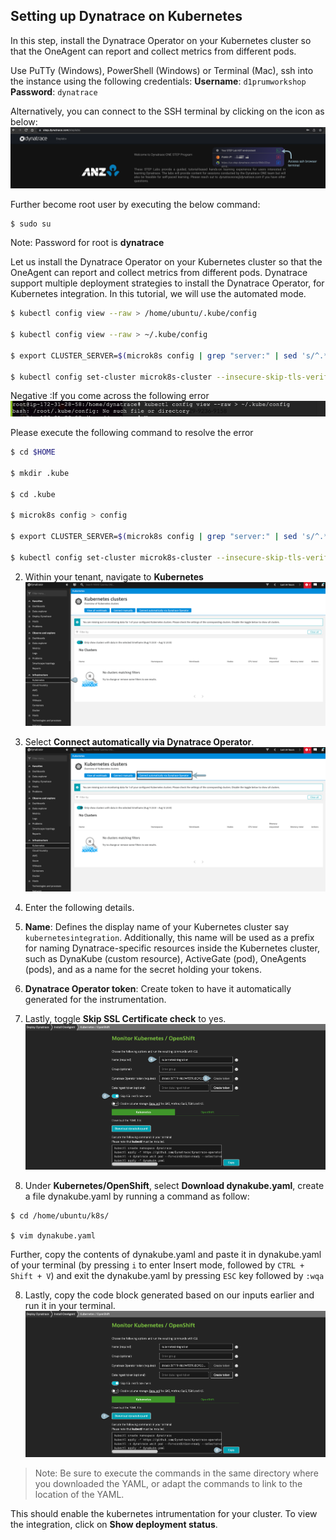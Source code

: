 ## Setting up Dynatrace on Kubernetes
In this step, install the Dynatrace Operator on your Kubernetes cluster so that the OneAgent can report and collect metrics from different pods.

Use PuTTy (Windows), PowerShell (Windows) or Terminal (Mac), ssh into the instance using the following credentials:
**Username**: `d1prumworkshop`
**Password**:  `dynatrace`

Alternatively, you can connect to the SSH terminal by clicking on the icon as below:
![image-ssh-terminal](../../../assets/images/ssh_terminal_access.png)

Further become root user by executing the below command:
```
$ sudo su
```
Note: Password for root is **dynatrace**

Let us install the Dynatrace Operator on your Kubernetes cluster so that the OneAgent can report and collect metrics from different pods. Dynatrace support multiple deployment strategies to install the Dynatrace Operator, for Kubernetes integration. In this tutorial, we will use the automated mode.

```bash
$ kubectl config view --raw > /home/ubuntu/.kube/config

$ kubectl config view --raw > ~/.kube/config

$ export CLUSTER_SERVER=$(microk8s config | grep "server:" | sed 's/^.*server: //')

$ kubectl config set-cluster microk8s-cluster --insecure-skip-tls-verify=true --server="$CLUSTER_SERVER"

```

Negative
:If you come across the following error
![image](../../../assets/images/kube.png)

Please execute the following command to resolve the error
```bash
$ cd $HOME

$ mkdir .kube

$ cd .kube

$ microk8s config > config

$ export CLUSTER_SERVER=$(microk8s config | grep "server:" | sed 's/^.*server: //')

$ kubectl config set-cluster microk8s-cluster --insecure-skip-tls-verify=true --server="$CLUSTER_SERVER"

```

2. Within your tenant, navigate to **Kubernetes**
![Kubernetes-instrumentation-1](../../../assets/images/Kubernetes-instrumentation-1.png)

3. Select **Connect automatically via Dynatrace Operator**.
![Kubernetes-instrumentation-2](../../../assets/images/Kubernetes-instrumentation-2.png)

4. Enter the following details.

4. **Name**: Defines the display name of your Kubernetes cluster say `kubernetesintegration`. Additionally, this name will be used as a prefix for naming Dynatrace-specific resources inside the Kubernetes cluster, such as DynaKube (custom resource), ActiveGate (pod), OneAgents (pods), and as a name for the secret holding your tokens.

5. **Dynatrace Operator token**: Create token to have it automatically generated for the instrumentation.

6. Lastly, toggle **Skip SSL Certificate check** to yes.
![Kubernetes-instrumentation-3](../../../assets/images/Kubernetes-instrumentation-3.png)

7. Under **Kubernetes/OpenShift**, select **Download dynakube.yaml**, create a file dynakube.yaml by running a command as follow:

```
$ cd /home/ubuntu/k8s/

$ vim dynakube.yaml
```

Further, copy the contents of dynakube.yaml and paste it in dynakube.yaml of your terminal (by pressing `i` to enter Insert mode, followed by `CTRL + Shift + V`) and exit the dynakube.yaml by pressing `ESC` key followed by `:wqa`

8. Lastly, copy the code block generated based on our inputs earlier and  run it in your terminal.
![Kubernetes-instrumentation-4](../../../assets/images/Kubernetes-instrumentation-4.png)

> Note:
Be sure to execute the commands in the same directory where you downloaded the YAML, or adapt the commands to link to the location of the YAML.

This should enable the kubernetes intrumentation for your cluster. To view the integration, click on **Show deployment status**.

<!-- ------------------------ -->
